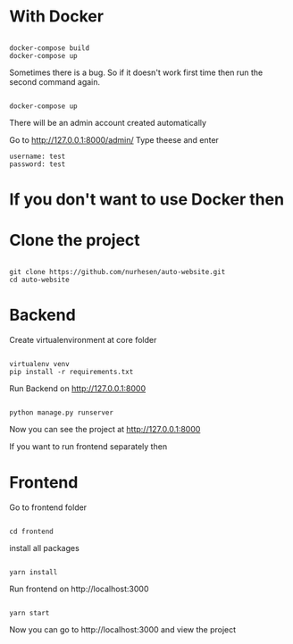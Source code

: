 # With Docker

```

docker-compose build
docker-compose up

```

Sometimes there is a bug. So if it doesn't work first time then run the second command again.

```

docker-compose up

```


There will be an admin account created automatically

Go to http://127.0.0.1:8000/admin/
Type theese and enter

```
username: test
password: test

```


# If you don't want to use Docker then



# Clone the project

```

git clone https://github.com/nurhesen/auto-website.git
cd auto-website

```

# Backend

Create virtualenvironment at core folder

```

virtualenv venv
pip install -r requirements.txt

```

Run Backend on http://127.0.0.1:8000

```

python manage.py runserver

```
Now you can see the project at http://127.0.0.1:8000

If you want to run frontend separately then

# Frontend

Go to frontend folder

```

cd frontend

```

install all packages

```

yarn install

```

Run frontend on http://localhost:3000

```

yarn start

```
Now you can go to http://localhost:3000 and view the project

